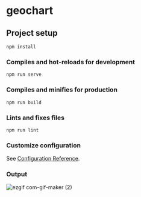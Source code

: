 # geochart

## Project setup
```
npm install
```

### Compiles and hot-reloads for development
```
npm run serve
```

### Compiles and minifies for production
```
npm run build
```

### Lints and fixes files
```
npm run lint
```

### Customize configuration
See [Configuration Reference](https://cli.vuejs.org/config/).


### Output
![ezgif com-gif-maker (2)](https://user-images.githubusercontent.com/38970123/151445231-616b5aae-462c-4347-a5d7-a5ecd1127c28.gif)

